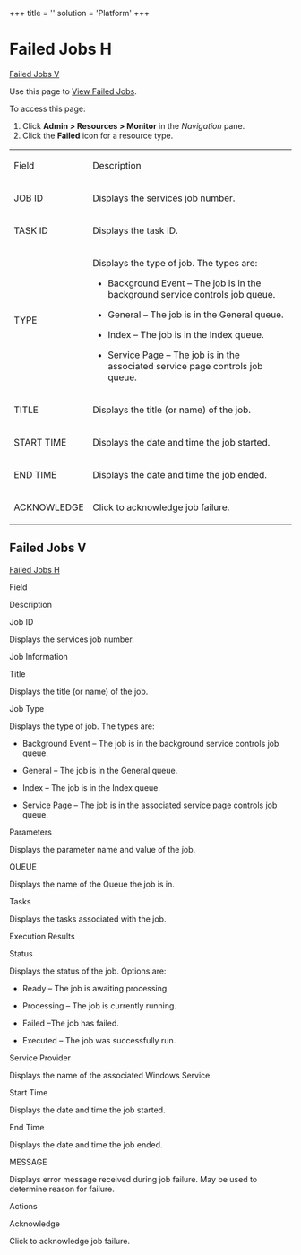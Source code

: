 +++
title = ''
solution = 'Platform'
+++

# <span id="Failed_Jobs_H"></span>Failed Jobs H

[Failed Jobs V](#Failed_Jobs_V)

<div class="use">

Use this page to [View Failed Jobs](../Use_Cases/View_Failed_Jobs.htm).

</div>

To access this page:

1.  Click **Admin \> Resources \> Monitor** in the *Navigation* pane.
2.  Click the <span style="font-weight: bold;">Failed</span> icon for a
    resource type.

<table>
<tbody>
<tr class="odd">
<td><p>Field</p></td>
<td><p>Description</p></td>
</tr>
<tr class="even">
<td><p>JOB ID</p></td>
<td><p>Displays the services job number.</p></td>
</tr>
<tr class="odd">
<td><p>TASK ID</p></td>
<td><p>Displays the task ID.</p></td>
</tr>
<tr class="even">
<td><p>TYPE</p></td>
<td><p>Displays the type of job. The types are:</p>
<ul>
<li><p>Background Event – The job is in the background service controls job queue.</p></li>
<li><p>General – The job is in the General queue.</p></li>
<li><p>Index – The job is in the Index queue.</p></li>
<li><p>Service Page – The job is in the associated service page controls job queue.</p></li>
</ul></td>
</tr>
<tr class="odd">
<td><p>TITLE</p></td>
<td><p>Displays the title (or name) of the job.</p></td>
</tr>
<tr class="even">
<td><p>START TIME</p></td>
<td><p>Displays the date and time the job started.</p></td>
</tr>
<tr class="odd">
<td><p>END TIME</p></td>
<td><p>Displays the date and time the job ended.</p></td>
</tr>
<tr class="even">
<td><p>ACKNOWLEDGE</p></td>
<td><p>Click to acknowledge job failure.</p></td>
</tr>
</tbody>
</table>

## <span id="Failed_Jobs_V"></span>Failed Jobs V

[Failed Jobs H](#Failed_Jobs_H)

Field

Description

Job ID

Displays the services job number.

Job Information

Title

Displays the title (or name) of the job.

Job Type

Displays the type of job. The types are:

  - Background Event – The job is in the background service controls job
    queue.

  - General – The job is in the General queue.

  - Index – The job is in the Index queue.

  - Service Page – The job is in the associated service page controls
    job queue.

Parameters

Displays the parameter name and value of the job.

QUEUE

Displays the name of the Queue the job is in.

Tasks

Displays the tasks associated with the job.

Execution Results

Status

Displays the status of the job. Options are:

  - Ready – The job is awaiting processing.

  - Processing – The job is currently running.

  - Failed –The job has failed.

  - Executed – The job was successfully run.

Service Provider

Displays the name of the associated Windows Service.

Start Time

Displays the date and time the job started.

End Time

Displays the date and time the job ended.

MESSAGE

Displays error message received during job failure. May be used to
determine reason for failure.

Actions

Acknowledge

Click to acknowledge job failure.
